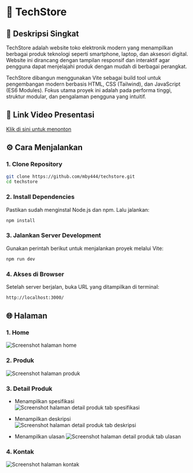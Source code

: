# 🛒 TechStore

## 📄 Deskripsi Singkat

TechStore adalah website toko elektronik modern yang menampilkan berbagai produk teknologi seperti smartphone, laptop, dan aksesori digital. Website ini dirancang dengan tampilan responsif dan interaktif agar pengguna dapat menjelajahi produk dengan mudah di berbagai perangkat.

TechStore dibangun menggunakan Vite sebagai build tool untuk pengembangan modern berbasis HTML, CSS (Tailwind), dan JavaScript (ES6 Modules). Fokus utama proyek ini adalah pada performa tinggi, struktur modular, dan pengalaman pengguna yang intuitif.

## 🎥 Link Video Presentasi

[Klik di sini untuk menonton](https://youtu.be/pzGGanZoscc?si=ZPxbLKEAkdvuPIvT)

## ⚙️ Cara Menjalankan

### 1. Clone Repository

```sh
git clone https://github.com/mby444/techstore.git
cd techstore
```

### 2. Install Dependencies

Pastikan sudah menginstal Node.js dan npm.
Lalu jalankan:

```sh
npm install
```

### 3. Jalankan Server Development

Gunakan perintah berikut untuk menjalankan proyek melalui Vite:

```sh
npm run dev
```

### 4. Akses di Browser

Setelah server berjalan, buka URL yang ditampilkan di terminal:

```sh
http://localhost:3000/
```

## 🌐 Halaman

### 1. Home

<img src="./screenshots/home.png" alt="Screenshot halaman home" />

### 2. Produk

<img src="./screenshots/produk.png" alt="Screenshot halaman produk" />

### 3. Detail Produk

- Menampilkan spesifikasi
  <img src="./screenshots/detail-produk1.png" alt="Screenshot halaman detail produk tab spesifikasi" />

- Menampilkan deskripsi
  <img src="./screenshots/detail-produk2.png" alt="Screenshot halaman detail produk tab deskripsi" />

- Menampilkan ulasan
  <img src="./screenshots/detail-produk3.png" alt="Screenshot halaman detail produk tab ulasan" />

### 4. Kontak

<img src="./screenshots/kontak.png" alt="Screenshot halaman kontak" />
